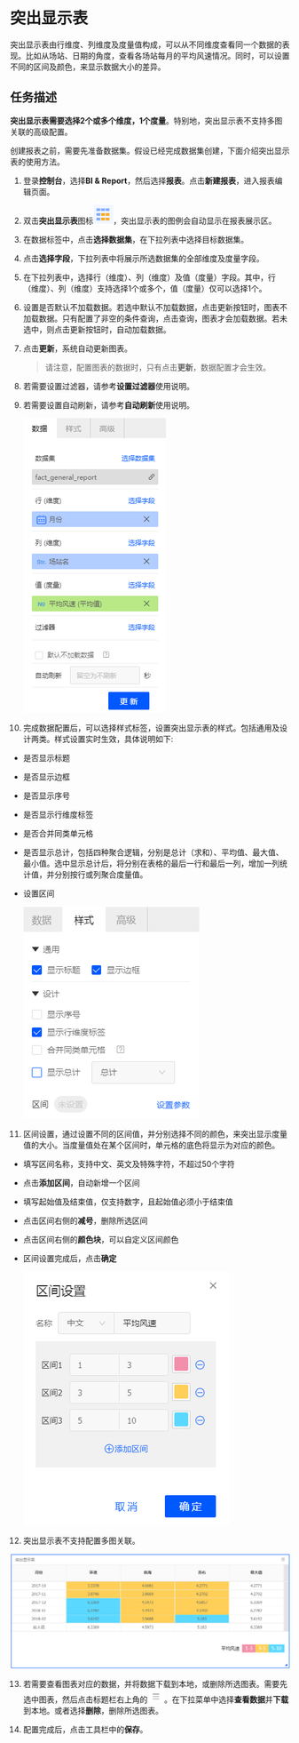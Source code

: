 # 突出显示表

突出显示表由行维度、列维度及度量值构成，可以从不同维度查看同一个数据的表现。比如从场站、日期的角度，查看各场站每月的平均风速情况。同时，可以设置不同的区间及颜色，来显示数据大小的差异。

## 任务描述

**突出显示表需要选择2个或多个维度，1个度量**。特别地，突出显示表不支持多图关联的高级配置。

创建报表之前，需要先准备数据集。假设已经完成数据集创建，下面介绍突出显示表的使用方法。

1. 登录**控制台**，选择**BI & Report**，然后选择**报表**。点击**新建报表**，进入报表编辑页面。

2. 双击**突出显示表**图标![highlighttable_icon](../media/highlighttable_icon.png)，突出显示表的图例会自动显示在报表展示区。

3. 在数据标签中，点击**选择数据集**，在下拉列表中选择目标数据集。

4. 点击**选择字段**，下拉列表中将展示所选数据集的全部维度及度量字段。

5. 在下拉列表中，选择行（维度）、列（维度）及值（度量）字段。其中，行（维度）、列（维度）支持选择1个或多个，值（度量）仅可以选择1个。

6. 设置是否默认不加载数据。若选中默认不加载数据，点击更新按钮时，图表不加载数据。只有配置了非空的条件查询，点击查询，图表才会加载数据。若未选中，则点击更新按钮时，自动加载数据。

7. 点击**更新**，系统自动更新图表。

   > 请注意，配置图表的数据时，只有点击**更新**，数据配置才会生效。

8. 若需要设置过滤器，请参考**设置过滤器**使用说明。

9. 若需要设置自动刷新，请参考**自动刷新**使用说明。

   ![highlighttable_data](../media/highlighttable_data.png)

10. 完成数据配置后，可以选择样式标签，设置突出显示表的样式。包括通用及设计两类。样式设置实时生效，具体说明如下:

  - 是否显示标题

  - 是否显示边框

  - 是否显示序号

  - 是否显示行维度标签

  - 是否合并同类单元格

  - 是否显示总计，包括四种聚合逻辑，分别是总计（求和）、平均值、最大值、最小值。选中显示总计后，将分别在表格的最后一行和最后一列，增加一列统计值，并分别按行或列聚合度量值。

  - 设置区间

    ![highlighttable_style](../media/highlighttable_style.png)

11. 区间设置，通过设置不同的区间值，并分别选择不同的颜色，来突出显示度量值的大小。当度量值处在某个区间时，单元格的底色将显示为对应的颜色。

   - 填写区间名称，支持中文、英文及特殊字符，不超过50个字符

   - 点击**添加区间**，自动新增一个区间

   - 填写起始值及结束值，仅支持数字，且起始值必须小于结束值

   - 点击区间右侧的**减号**，删除所选区间

   - 点击区间右侧的**颜色块**，可以自定义区间颜色

   - 区间设置完成后，点击**确定**

     ![highlighttable_range](../media/highlighttable_range.png)

12. 突出显示表不支持配置多图关联。

   ![highlighttable_legend](../media/highlighttable_legend.png)

13. 若需要查看图表对应的数据，并将数据下载到本地，或删除所选图表。需要先选中图表，然后点击标题栏右上角的![chart_spread](../media/chart_spread.png)。在下拉菜单中选择**查看数据**并**下载**到本地。或者选择**删除**，删除所选图表。

14. 配置完成后，点击工具栏中的**保存**。
